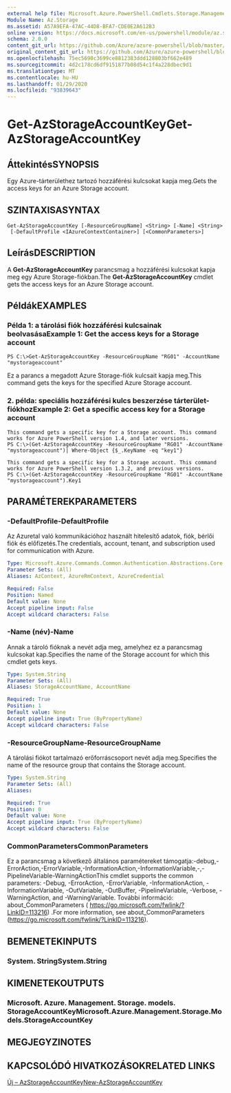 ```yaml
---
external help file: Microsoft.Azure.PowerShell.Cmdlets.Storage.Management.dll-Help.xml
Module Name: Az.Storage
ms.assetid: A57A9EFA-47AC-44D8-BFA7-CDE0E2A612B3
online version: https://docs.microsoft.com/en-us/powershell/module/az.storage/get-azstorageaccountkey
schema: 2.0.0
content_git_url: https://github.com/Azure/azure-powershell/blob/master/src/Storage/Storage.Management/help/Get-AzStorageAccountKey.md
original_content_git_url: https://github.com/Azure/azure-powershell/blob/master/src/Storage/Storage.Management/help/Get-AzStorageAccountKey.md
ms.openlocfilehash: 75ec5690c3699ce8812383ddd128803bf662e489
ms.sourcegitcommit: 4d2c178cd6df9151877b08d54c1f4a228dbec9d1
ms.translationtype: MT
ms.contentlocale: hu-HU
ms.lasthandoff: 01/29/2020
ms.locfileid: "93839643"
---
```

# <span data-ttu-id="007ae-101">Get-AzStorageAccountKey</span><span class="sxs-lookup"><span data-stu-id="007ae-101">Get-AzStorageAccountKey</span></span>

## <span data-ttu-id="007ae-102">Áttekintés</span><span class="sxs-lookup"><span data-stu-id="007ae-102">SYNOPSIS</span></span>
<span data-ttu-id="007ae-103">Egy Azure-tárterülethez tartozó hozzáférési kulcsokat kapja meg.</span><span class="sxs-lookup"><span data-stu-id="007ae-103">Gets the access keys for an Azure Storage account.</span></span>

## <span data-ttu-id="007ae-104">SZINTAXISA</span><span class="sxs-lookup"><span data-stu-id="007ae-104">SYNTAX</span></span>

```
Get-AzStorageAccountKey [-ResourceGroupName] <String> [-Name] <String>
 [-DefaultProfile <IAzureContextContainer>] [<CommonParameters>]
```

## <span data-ttu-id="007ae-105">Leírás</span><span class="sxs-lookup"><span data-stu-id="007ae-105">DESCRIPTION</span></span>
<span data-ttu-id="007ae-106">A **Get-AzStorageAccountKey** parancsmag a hozzáférési kulcsokat kapja meg egy Azure Storage-fiókban.</span><span class="sxs-lookup"><span data-stu-id="007ae-106">The **Get-AzStorageAccountKey** cmdlet gets the access keys for an Azure Storage account.</span></span>

## <span data-ttu-id="007ae-107">Példák</span><span class="sxs-lookup"><span data-stu-id="007ae-107">EXAMPLES</span></span>

### <span data-ttu-id="007ae-108">Példa 1: a tárolási fiók hozzáférési kulcsainak beolvasása</span><span class="sxs-lookup"><span data-stu-id="007ae-108">Example 1: Get the access keys for a Storage account</span></span>
```
PS C:\>Get-AzStorageAccountKey -ResourceGroupName "RG01" -AccountName "mystorageaccount"
```

<span data-ttu-id="007ae-109">Ez a parancs a megadott Azure Storage-fiók kulcsait kapja meg.</span><span class="sxs-lookup"><span data-stu-id="007ae-109">This command gets the keys for the specified Azure Storage account.</span></span>

### <span data-ttu-id="007ae-110">2. példa: speciális hozzáférési kulcs beszerzése tárterület-fiókhoz</span><span class="sxs-lookup"><span data-stu-id="007ae-110">Example 2: Get a specific access key for a Storage account</span></span>
```
This command gets a specific key for a Storage account. This command works for Azure PowerShell version 1.4, and later versions.
PS C:\>(Get-AzStorageAccountKey -ResourceGroupName "RG01" -AccountName "mystorageaccount")| Where-Object {$_.KeyName -eq "key1"}

This command gets a specific key for a Storage account. This command works for Azure PowerShell version 1.3.2, and previous versions.
PS C:\>(Get-AzStorageAccountKey -ResourceGroupName "RG01" -AccountName "mystorageaccount").Key1
```

## <span data-ttu-id="007ae-111">PARAMÉTEREK</span><span class="sxs-lookup"><span data-stu-id="007ae-111">PARAMETERS</span></span>

### <span data-ttu-id="007ae-112">-DefaultProfile</span><span class="sxs-lookup"><span data-stu-id="007ae-112">-DefaultProfile</span></span>
<span data-ttu-id="007ae-113">Az Azuretal való kommunikációhoz használt hitelesítő adatok, fiók, bérlői fiók és előfizetés.</span><span class="sxs-lookup"><span data-stu-id="007ae-113">The credentials, account, tenant, and subscription used for communication with Azure.</span></span>

```yaml
Type: Microsoft.Azure.Commands.Common.Authentication.Abstractions.Core.IAzureContextContainer
Parameter Sets: (All)
Aliases: AzContext, AzureRmContext, AzureCredential

Required: False
Position: Named
Default value: None
Accept pipeline input: False
Accept wildcard characters: False
```

### <span data-ttu-id="007ae-114">-Name (név)</span><span class="sxs-lookup"><span data-stu-id="007ae-114">-Name</span></span>
<span data-ttu-id="007ae-115">Annak a tároló fióknak a nevét adja meg, amelyhez ez a parancsmag kulcsokat kap.</span><span class="sxs-lookup"><span data-stu-id="007ae-115">Specifies the name of the Storage account for which this cmdlet gets keys.</span></span>

```yaml
Type: System.String
Parameter Sets: (All)
Aliases: StorageAccountName, AccountName

Required: True
Position: 1
Default value: None
Accept pipeline input: True (ByPropertyName)
Accept wildcard characters: False
```

### <span data-ttu-id="007ae-116">-ResourceGroupName</span><span class="sxs-lookup"><span data-stu-id="007ae-116">-ResourceGroupName</span></span>
<span data-ttu-id="007ae-117">A tárolási fiókot tartalmazó erőforráscsoport nevét adja meg.</span><span class="sxs-lookup"><span data-stu-id="007ae-117">Specifies the name of the resource group that contains the Storage account.</span></span>

```yaml
Type: System.String
Parameter Sets: (All)
Aliases:

Required: True
Position: 0
Default value: None
Accept pipeline input: True (ByPropertyName)
Accept wildcard characters: False
```

### <span data-ttu-id="007ae-118">CommonParameters</span><span class="sxs-lookup"><span data-stu-id="007ae-118">CommonParameters</span></span>
<span data-ttu-id="007ae-119">Ez a parancsmag a következő általános paramétereket támogatja:-debug,-ErrorAction,-ErrorVariable,-InformationAction,-InformationVariable,-,-PipelineVariable-WarningAction</span><span class="sxs-lookup"><span data-stu-id="007ae-119">This cmdlet supports the common parameters: -Debug, -ErrorAction, -ErrorVariable, -InformationAction, -InformationVariable, -OutVariable, -OutBuffer, -PipelineVariable, -Verbose, -WarningAction, and -WarningVariable.</span></span> <span data-ttu-id="007ae-120">További információ: about_CommonParameters ( https://go.microsoft.com/fwlink/?LinkID=113216) .</span><span class="sxs-lookup"><span data-stu-id="007ae-120">For more information, see about_CommonParameters (https://go.microsoft.com/fwlink/?LinkID=113216).</span></span>

## <span data-ttu-id="007ae-121">BEMENETEK</span><span class="sxs-lookup"><span data-stu-id="007ae-121">INPUTS</span></span>

### <span data-ttu-id="007ae-122">System. String</span><span class="sxs-lookup"><span data-stu-id="007ae-122">System.String</span></span>

## <span data-ttu-id="007ae-123">KIMENETEK</span><span class="sxs-lookup"><span data-stu-id="007ae-123">OUTPUTS</span></span>

### <span data-ttu-id="007ae-124">Microsoft. Azure. Management. Storage. models. StorageAccountKey</span><span class="sxs-lookup"><span data-stu-id="007ae-124">Microsoft.Azure.Management.Storage.Models.StorageAccountKey</span></span>

## <span data-ttu-id="007ae-125">MEGJEGYZI</span><span class="sxs-lookup"><span data-stu-id="007ae-125">NOTES</span></span>

## <span data-ttu-id="007ae-126">KAPCSOLÓDÓ HIVATKOZÁSOK</span><span class="sxs-lookup"><span data-stu-id="007ae-126">RELATED LINKS</span></span>

[<span data-ttu-id="007ae-127">Új – AzStorageAccountKey</span><span class="sxs-lookup"><span data-stu-id="007ae-127">New-AzStorageAccountKey</span></span>](./New-AzStorageAccountKey.md)


